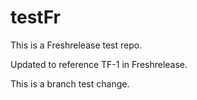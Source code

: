 # testFr
This is a Freshrelease test repo.

Updated to reference TF-1 in Freshrelease.

This is a branch test change.
